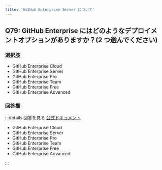 ```yaml
---
title: 'GitHub Enterprise Server について'
---
```


## Q79: GitHub Enterprise にはどのようなデプロイメントオプションがありますか？(2 つ選んでください)

### 選択肢

- GitHub Enterprise Cloud
- GitHub Enterprise Server
- GitHub Enterprise Pro
- GitHub Enterprise Team
- GitHub Enterprise Free
- GitHub Enterprise Advanced

### 回答欄

:::details 回答を見る
[公式ドキュメント](https://docs.github.com/ja/admin/overview/about-github-enterprise-server)

- GitHub Enterprise Cloud
- GitHub Enterprise Server
- GitHub Enterprise Pro
- GitHub Enterprise Team
- GitHub Enterprise Free
- GitHub Enterprise Advanced

:::
